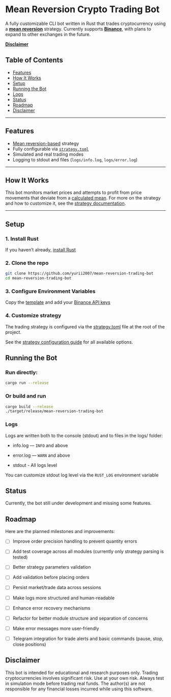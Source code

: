 # Mean Reversion Crypto Trading Bot

A fully customizable CLI bot written in Rust that trades cryptocurrency using a [**mean reversion**][1] strategy. Currently supports [**Binance**][2], with plans to expand to other exchanges in the future.

[**Disclaimer**](#disclaimer)

## Table of Contents

- [Features](#features)
- [How It Works](#how-it-works)
- [Setup](#setup)
- [Running the Bot](#running-the-bot)
- [Logs](#logs)
- [Status](#status)
- [Roadmap](#roadmap)
- [Disclaimer](#disclaimer)

---

## Features

- [Mean reversion-based][1] strategy
- Fully configurable via [`strategy.toml`][5]
- Simulated and real trading modes
- Logging to stdout and files (`logs/info.log`, `logs/error.log`)

---

## How It Works

This bot monitors market prices and attempts to profit from price movements that deviate from a [calculated mean][1]. For more on the strategy and how to customize it, see the [strategy documentation][3].

---

## Setup

### 1. Install Rust

If you haven’t already, [install Rust][4]

### 2. Clone the repo

```bash
git clone https://github.com/yurii2007/mean-reversion-trading-bot
cd mean-reversion-trading-bot
```

### 3. Configure Environment Variables

Copy the [template][5] and add your [Binance API keys][7]

### 4. Customize strategy

The trading strategy is configured via the [strategy.toml][6] file at the root of the project.

See the [strategy configuration guide][3] for all available options.

## Running the Bot

### Run directly:

```bash
cargo run --release
```

### Or build and run

```bash
cargo build --release
./target/release/mean-reversion-trading-bot
```

### Logs

Logs are written both to the console (stdout) and to files in the logs/ folder:

- info.log — `INFO` and above

- error.log — `WARN` and above

- stdout - All logs level

You can customize stdout log level via the `RUST_LOG` environment variable

## Status

Currently, the bot still under development and missing some features.

## Roadmap

Here are the planned milestones and improvements:

- [ ]  Improve order precision handling to prevent quantity errors

- [ ] Add test coverage across all modules (currently only strategy parsing is tested)

- [ ] Better strategy parameters validation

- [ ] Add validation before placing orders

- [ ] Persist market/trade data across sessions

- [ ] Make logs more structured and human-readable

- [ ] Enhance error recovery mechanisms

- [ ] Refactor for better module structure and separation of concerns

- [ ] Make error messages more user-friendly

- [ ] Telegram integration for trade alerts and basic commands (pause, stop, close positions)

## Disclaimer

This bot is intended for educational and research purposes only. Trading cryptocurrencies involves significant risk. Use at your own risk. Always test in simulation mode before trading real funds. The author(s) are not responsible for any financial losses incurred while using this software.




[1]: https://en.wikipedia.org/wiki/Mean_reversion_(finance)
[2]: https://www.binance.com/en/binance-api
[3]: ./strategy.md
[4]: https://www.rust-lang.org/tools/install
[5]: ./.env.template
[6]: ./strategy.toml
[7]: https://www.binance.com/en/support/faq/detail/360002502072
